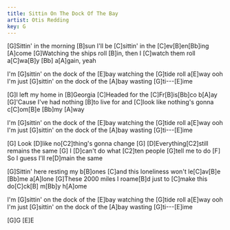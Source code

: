 ```yaml
---
title: Sittin On The Dock Of The Bay 
artist: Otis Redding
key: G
---
```

[G]Sittin' in the morning [B]sun
I'll be [C]sittin' in the [C]ev[B]en[Bb]ing [A]come
[G]Watching the ships roll [B]in,
then I [C]watch them roll a[C]wa[B]y [Bb]  a[A]gain, yeah

I'm [G]sittin' on the dock of the [E]bay
watching the [G]tide roll a[E]way
ooh I'm just [G]sittin' on the dock of the [A]bay
wasting [G]ti---[E]ime

[G]I left my home in [B]Georgia
[C]Headed for the [C]Fr[B]is[Bb]co b[A]ay
[G]'Cause I've had nothing [B]to live for
and [C]look like nothing's gonna c[C]om[B]e [Bb]my [A]way

I'm [G]sittin' on the dock of the [E]bay
watching the [G]tide roll a[E]way
ooh I'm just [G]sittin' on the dock of the [A]bay
wasting [G]ti---[E]ime

[G]  Look [D]like no[C2]thing's gonna change
[G]       [D]Everything[C2]still remains the same
[G]     I [D]can't do what [C2]ten people [G]tell me to do
[F]   So I guess I'll re[D]main the same

[G]Sittin' here resting my b[B]ones
[C]and this loneliness won't le[C]av[B]e [Bb]me a[A]lone
[G]These 2000 miles I roame[B]d
just to [C]make this do[C]ck[B] m[Bb]y h[A]ome

I'm [G]sittin' on the dock of the [E]bay
watching the [G]tide roll a[E]way
ooh I'm just [G]sittin' on the dock of the [A]bay
wasting [G]ti---[E]ime

[G]G             [E]E